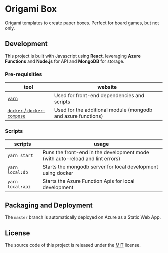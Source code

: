 # Origami Box

Origami templates to create paper boxes. Perfect for board games, but not only.

## Development

This project is built with Javascript using **React**, leveraging **Azure Functions** and **Node.js** for API and **MongoDB** for storage.

### Pre-requisities

| tool | website |
|------|---------|
| [`yarn`](https://yarnpkg.com/) | Used for front-end dependencies and scripts |
| [`docker` / `docker-compose`](https://www.docker.com/) | Used for the additional module (mongodb and azure functions) |

### Scripts

| scripts | usage |
|---------|-------|
| `yarn start` | Runs the front-end in the development mode (with auto-reload and lint errors) |
| `yarn local:db` | Starts the mongodb server for local development using docker |
| `yarn local:api` | Starts the Azure Function Apis for local development |

## Packaging and Deployment

The `master` branch is automatically deployed on Azure as a Static Web App.

## License

The source code of this project is released under the [MIT](LICENSE) license.
